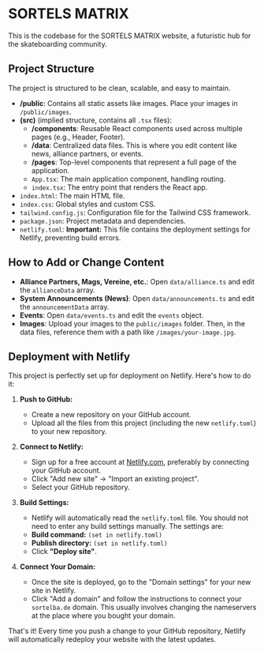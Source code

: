 # SORTELS MATRIX

This is the codebase for the SORTELS MATRIX website, a futuristic hub for the skateboarding community.

## Project Structure

The project is structured to be clean, scalable, and easy to maintain.

- **/public**: Contains all static assets like images. Place your images in `/public/images`.
- **(src)** (implied structure, contains all `.tsx` files):
  - **/components**: Reusable React components used across multiple pages (e.g., Header, Footer).
  - **/data**: Centralized data files. This is where you edit content like news, alliance partners, or events.
  - **/pages**: Top-level components that represent a full page of the application.
  - `App.tsx`: The main application component, handling routing.
  - `index.tsx`: The entry point that renders the React app.
- `index.html`: The main HTML file.
- `index.css`: Global styles and custom CSS.
- `tailwind.config.js`: Configuration file for the Tailwind CSS framework.
- `package.json`: Project metadata and dependencies.
- `netlify.toml`: **Important:** This file contains the deployment settings for Netlify, preventing build errors.

## How to Add or Change Content

- **Alliance Partners, Mags, Vereine, etc.**: Open `data/alliance.ts` and edit the `allianceData` array.
- **System Announcements (News)**: Open `data/announcements.ts` and edit the `announcementData` array.
- **Events**: Open `data/events.ts` and edit the `events` object.
- **Images**: Upload your images to the `public/images` folder. Then, in the data files, reference them with a path like `/images/your-image.jpg`.

## Deployment with Netlify

This project is perfectly set up for deployment on Netlify. Here's how to do it:

1.  **Push to GitHub:**
    - Create a new repository on your GitHub account.
    - Upload all the files from this project (including the new `netlify.toml`) to your new repository.

2.  **Connect to Netlify:**
    - Sign up for a free account at [Netlify.com](https://www.netlify.com/), preferably by connecting your GitHub account.
    - Click "Add new site" -> "Import an existing project".
    - Select your GitHub repository.

3.  **Build Settings:**
    - Netlify will automatically read the `netlify.toml` file. You should not need to enter any build settings manually. The settings are:
    - **Build command:** `(set in netlify.toml)`
    - **Publish directory:** `(set in netlify.toml)`
    - Click **"Deploy site"**.

4.  **Connect Your Domain:**
    - Once the site is deployed, go to the "Domain settings" for your new site in Netlify.
    - Click "Add a domain" and follow the instructions to connect your `sortelba.de` domain. This usually involves changing the nameservers at the place where you bought your domain.

That's it! Every time you push a change to your GitHub repository, Netlify will automatically redeploy your website with the latest updates.